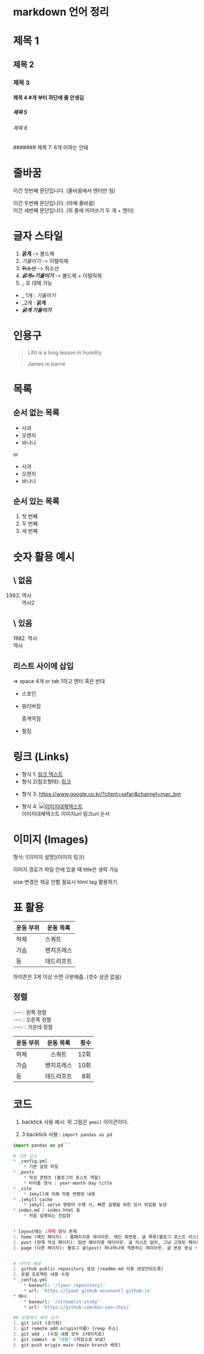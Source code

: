 # markdown 언어 정리

# 제목 1
## 제목 2
### 제목 3
#### 제목 4 #개 부터 하단에 줄 안생김
##### 제목 5
###### 제목 6
####### 제목 7: 6개 이하는 안돼

# 줄바꿈
이건 첫번째 문단입니다. (줄바꿈에서 엔터만 침)

이건 두번째 문단입니다. (아예 줄바꿈)  
이건 세번째 문단입니다. (위 줄에 띄어쓰기 두 개 + 엔터)

# 글자 스타일
1. **굵게** -> 볼드체
2. *기울이기* -> 이텔릭체
3. ~~취소선~~ -> 취소선
4. ***굵게+기울이기*** -> 볼드체 + 이텔릭체
5. _ 로 대체 가능
* _ 1개 : _기울이기_
* _2개 : __굵게__
* ___굵게 기울이기___

# 인용구
> Lifd is a long lesson in humility
>
> James m.barrie

# 목록

## 순서 없는 목록
- 사과
- 오렌지 
- 바나나 

or 
* 사과
* 오렌지
* 바나나

## 순서 있는 목록
1. 첫 번째
2. 두 번째
3. 세 번째

# 숫자 활용 예시
 ## \ 없음
1982. 역사  
역사2

## \ 있음
1982\. 역사  
역사

## 리스트 사이에 삽입

=> space 4개 or tab 1하고 엔터 혹은 반대

* 스포인
* 빌리버짐

    중계역점
* 필짐

# 링크 (Links)

* 형식 1: [링크 텍스트](https://www.google.co.kr/?client=safari&channel=mac_bm)
* 형식 2(참조형태): [링크][구글]  

[구글]: https://www.google.co.kr/?client=safari&channel=mac_bm

* 형식 3: <https://www.google.co.kr/?client=safari&channel=mac_bm>

* 형식 4: [![이미지대체텍스트](이미지URL)](링크URL)    
         이미지대체텍스트 이미지url 링크url 순서
# 이미지 (Images)

형식: ![이미지 설명](이미지 링크)

이미지 경로가 파일 안에 있을 때 title은 생략 가능

size 변경은 제공 안함 필요시 html tag 활용하기

# 표 활용

| 운동 부위 | 운동 목록|
| --- | --- |
| 하체 | 스쿼트 |
| 가슴 | 벤치프레스 |
| 등 | 데드리프트 |

하이픈은 3게 이상 쓰면 구분해줌. (갯수 상관 없음)

## 정렬  
:--- : 왼쪽 정렬  
---: : 오른쪽 정렬  
:---: : 가운데 정렬  

| 운동 부위 | 운동 목록| 횟수 |
| :--- | :---: | ---: |
| 하체 | 스쿼트 | 12회 |
| 가슴 | 벤치프레스 | 10회 |
| 등 | 데드리프트 | 8회 |


# 코드

1. backtick 사용 예시: 위 그림은 `gmail` 아이콘이다.

2. 3 backtick 사용 : ```import pandas as pd```  

```python 
import pandas as pd```

# 기본 요소
* _config.yml   
    * 기본 설정 파일
* _posts    
    * 작성 콘텐츠 (블로그의 포스트 역할)    
    * 타이틀 형식 : year-month-day-title
* _site 
    * Jekyll에 의해 자동 변환된 내용
* .jekyll cache 
    * jekyll serve 명령어 수행 시, 빠른 실행을 위한 임시 파일을 보관
* index.md / index.html 등  
    * 처음 실행되는 진입점


* layout에는 3가지 형식 존재
1. home (메인 페이지) : 홈페이지용 레이아웃. 메인 화면용. 글 목록(블로그 포스트 리스트) 같은 걸 자동으로 보여줄 수 있음.
2. post (현재 작성 페이지): 일반 페이지용 레이아웃. 글 리스트 없이, 그냥 고정된 페이지 (About, Contact 등) 만들 때 사용.
3. page (다른 페이지): 블로그 글(post) 하나하나에 적용하는 레이아웃. 글 본문 중심 + 작성일(date), 태그(tag) 등 표시할 수 있음.


# 사이트 배포
1. github public repository 생성 (readme.md 자동 생성안되도록)
2. 로컬 프로젝트 내용 수정
* _config.yml   
    * baseurl: '/[your repository]' 
    * url: 'https://[yout github acconunt].github.io'
* 예시  
    * baseurl: '/streamlit-study'
    * url: 'https://github.com/min-soo-choi/'

## 로컬에서 배포 순서
1. git init (초기화)    
2. git remote add origin(이름) [reop 주소]
3. git add . (수정 내용 모두 스테이지로)
4. git commit -m "내용" (저장소로 보냄)
5. git push origin main (main branch 배포)